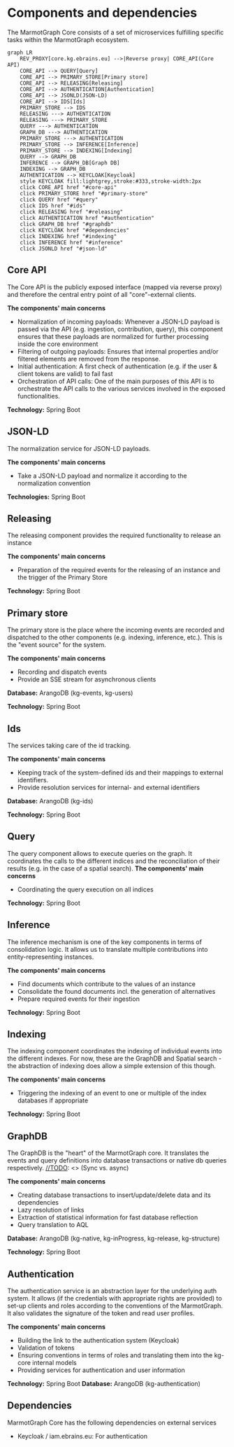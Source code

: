 # Components and dependencies
The MarmotGraph Core consists of a set of microservices fulfilling specific tasks within 
the MarmotGraph ecosystem.

[//TODO]: <> (Why microservices?)

```mermaid
graph LR
    REV_PROXY[core.kg.ebrains.eu] -->|Reverse proxy| CORE_API(Core API)
    CORE_API --> QUERY[Query]
    CORE_API --> PRIMARY_STORE[Primary store]
    CORE_API --> RELEASING[Releasing] 
    CORE_API --> AUTHENTICATION[Authentication]
    CORE_API --> JSONLD(JSON-LD)
    CORE_API --> IDS[Ids]
    PRIMARY_STORE --> IDS
    RELEASING ---> AUTHENTICATION
    RELEASING ---> PRIMARY_STORE    
    QUERY ---> AUTHENTICATION
    GRAPH_DB ---> AUTHENTICATION
    PRIMARY_STORE ---> AUTHENTICATION
    PRIMARY_STORE --> INFERENCE[Inference]
    PRIMARY_STORE --> INDEXING[Indexing]
    QUERY --> GRAPH_DB
    INFERENCE --> GRAPH_DB[Graph DB]
    INDEXING --> GRAPH_DB
    AUTHENTICATION --> KEYCLOAK[Keycloak]
    style KEYCLOAK fill:lightgrey,stroke:#333,stroke-width:2px
    click CORE_API href "#core-api"
    click PRIMARY_STORE href "#primary-store"
    click QUERY href "#query"
    click IDS href "#ids"
    click RELEASING href "#releasing"
    click AUTHENTICATION href "#authentication"
    click GRAPH_DB href "#graphdb"
    click KEYCLOAK href "#dependencies"
    click INDEXING href "#indexing"
    click INFERENCE href "#inference"
    click JSONLD href "#json-ld"
```

## Core API

The Core API is the publicly exposed interface (mapped via reverse proxy) and therefore the central entry point of all "core"-external clients.

**The components' main concerns** 

- Normalization of incoming payloads: Whenever a JSON-LD payload is passed via the API (e.g. ingestion, contribution, query), this component ensures that these payloads are normalized for further processing inside the core environment   
- Filtering of outgoing payloads: Ensures that internal properties and/or filtered elements are removed from the response.   
- Initial authentication: A first check of authentication (e.g. if the user & client tokens are valid) to fail fast   
- Orchestration of API calls: One of the main purposes of this API is to orchestrate the API calls to the various services involved in the exposed functionalities.   

**Technology:** Spring Boot

## JSON-LD
The normalization service for JSON-LD payloads.

**The components' main concerns**   

- Take a JSON-LD payload and normalize it according to the normalization convention

**Technologies:**  Spring Boot


## Releasing

The releasing component provides the required functionality to release an instance

**The components' main concerns**

- Preparation of the required events for the releasing of an instance and the trigger of the Primary Store

**Technology:** Spring Boot

## Primary store
The primary store is the place where the incoming events are recorded and dispatched to the other components (e.g. indexing, inference, etc.). This is the "event source" for the system.

**The components' main concerns**

- Recording and dispatch events
- Provide an SSE stream for asynchronous clients

**Database:** ArangoDB (kg-events, kg-users)

**Technology:** Spring Boot

## Ids
The services taking care of the id tracking.

**The components' main concerns**   

- Keeping track of the system-defined ids and their mappings to external identifiers. 
- Provide resolution services for internal- and external identifiers

**Database:** ArangoDB (kg-ids)

**Technology:** Spring Boot

## Query
The query component allows to execute queries on the graph. It coordinates the calls to the different indices and the reconciliation of their results (e.g. in the case of a spatial search).
**The components' main concerns**

- Coordinating the query execution on all indices

**Technology:** Spring Boot

## Inference
The inference mechanism is one of the key components in terms of consolidation logic. It allows us to translate multiple contributions into entity-representing instances.

**The components' main concerns**   

- Find documents which contribute to the values of an instance
- Consolidate the found documents incl. the generation of alternatives
- Prepare required events for their ingestion

**Technology:** Spring Boot

## Indexing
The indexing component coordinates the indexing of individual events into the different indexes. For now, these are the GraphDB and Spatial search - the abstraction of indexing does allow a simple extension of this though.

**The components' main concerns**

- Triggering the indexing of an event to one or multiple of the index databases if appropriate

**Technology:** Spring Boot

## GraphDB
The GraphDB is the "heart" of the MarmotGraph core. It translates the events and query definitions into database transactions or native db queries respectively.
[//TODO]: <> (Sync vs. async)

**The components' main concerns**

- Creating database transactions to insert/update/delete data and its dependencies
- Lazy resolution of links
- Extraction of statistical information for fast database reflection
- Query translation to AQL

**Database:** ArangoDB (kg-native, kg-inProgress, kg-release, kg-structure)

**Technology:** Spring Boot

## Authentication
The authentication service is an abstraction layer for the underlying auth system. It allows (if the credentials with appropriate rights are provided) to set-up clients and roles according to the conventions of the MarmotGraph. It also validates the signature of the token and read user profiles.

**The components' main concerns**   

- Building the link to the authentication system (Keycloak)
- Validation of tokens 
- Ensuring conventions in terms of roles and translating them into the kg-core internal models
- Providing services for authentication and user information

**Technology:** Spring Boot 
**Database:** ArangoDB (kg-authentication)

## Dependencies
MarmotGraph Core has the following dependencies on external services   

- Keycloak / iam.ebrains.eu: For authentication

